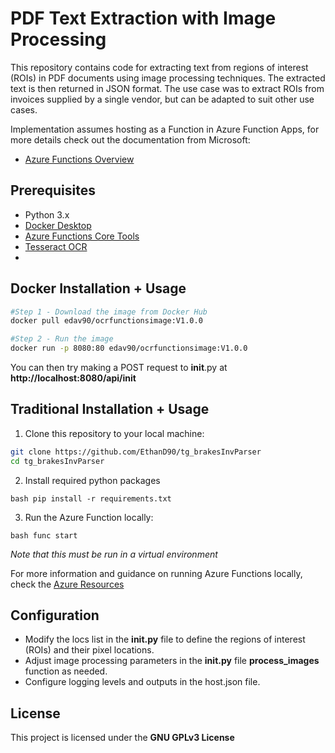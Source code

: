 # PDF Text Extraction with Image Processing

This repository contains code for extracting text from regions of interest (ROIs) in PDF documents using image processing techniques. The extracted text is then returned in JSON format.
The use case was to extract ROIs from invoices supplied by a single vendor, but can be adapted to suit other use cases.

Implementation assumes hosting as a Function in Azure Function Apps, for more details check out the documentation from Microsoft:
- [Azure Functions Overview](https://learn.microsoft.com/en-us/azure/azure-functions/functions-overview?pivots=programming-language-python)

## Prerequisites

- Python 3.x
- [Docker Desktop](https://www.docker.com/products/docker-desktop)
- [Azure Functions Core Tools](https://docs.microsoft.com/en-us/azure/azure-functions/functions-run-local)
- [Tesseract OCR](https://github.com/tesseract-ocr/tesseract)
- 
## Docker Installation + Usage

```bash
#Step 1 - Download the image from Docker Hub
docker pull edav90/ocrfunctionsimage:V1.0.0

#Step 2 - Run the image
docker run -p 8080:80 edav90/ocrfunctionsimage:V1.0.0
```
You can then try making a POST request to __init__.py at **http://localhost:8080/api/__init__**

## Traditional Installation + Usage

1. Clone this repository to your local machine:

```bash
git clone https://github.com/EthanD90/tg_brakesInvParser
cd tg_brakesInvParser
```
2. Install required python packages

```bash pip install -r requirements.txt```

3. Run the Azure Function locally:

```bash func start ```

*Note that this must be run in a virtual environment*

For more information and guidance on running Azure Functions locally, check the [Azure Resources](https://learn.microsoft.com/en-us/azure/azure-functions/functions-run-local?tabs=windows%2Cportal%2Cv2%2Cbash&pivots=programming-language-python)

## Configuration
- Modify the locs list in the **__init__.py** file to define the regions of interest (ROIs) and their pixel locations.
- Adjust image processing parameters in the **__init__.py** file **process_images** function as needed.
- Configure logging levels and outputs in the host.json file.

## License

This project is licensed under the **GNU GPLv3 License**
